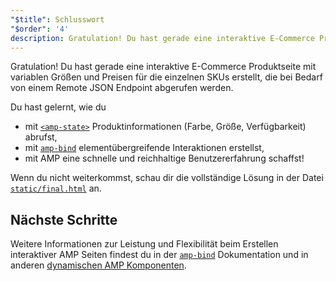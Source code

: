 ```yaml
---
"$title": Schlusswort
"$order": '4'
description: Gratulation! Du hast gerade eine interaktive E-Commerce Produktseite mit variablen Größen und Preisen für die einzelnen SKUs erstellt, die bei Bedarf von einem Remote JSON Endpoint abgerufen werden.
---
```


Gratulation! Du hast gerade eine interaktive E-Commerce Produktseite mit variablen Größen und Preisen für die einzelnen SKUs erstellt, die bei Bedarf von einem Remote JSON Endpoint abgerufen werden.

Du hast gelernt, wie du

- mit [`<amp-state>`](../../../../documentation/components/reference/amp-bind.md#state) Produktinformationen (Farbe, Größe, Verfügbarkeit) abrufst,
- mit [`amp-bind`](../../../../documentation/components/reference/amp-bind.md) elementübergreifende Interaktionen erstellst,
- mit AMP eine schnelle und reichhaltige Benutzererfahrung schaffst!

Wenn du nicht weiterkommst, schau dir die vollständige Lösung in der Datei [`static/final.html`](https://github.com/googlecodelabs/advanced-interactivity-in-amp/blob/master/static/final.html) an.

## Nächste Schritte

Weitere Informationen zur Leistung und Flexibilität beim Erstellen interaktiver AMP Seiten findest du in der [`amp-bind`](../../../../documentation/components/reference/amp-bind.md) Dokumentation und in anderen [dynamischen AMP Komponenten](../../../../documentation/components/index.html).

